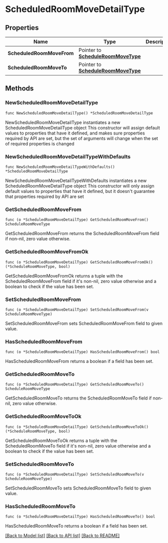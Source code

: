# ScheduledRoomMoveDetailType

## Properties

Name | Type | Description | Notes
------------ | ------------- | ------------- | -------------
**ScheduledRoomMoveFrom** | Pointer to [**ScheduleRoomMoveType**](ScheduleRoomMoveType.md) |  | [optional] 
**ScheduledRoomMoveTo** | Pointer to [**ScheduleRoomMoveType**](ScheduleRoomMoveType.md) |  | [optional] 

## Methods

### NewScheduledRoomMoveDetailType

`func NewScheduledRoomMoveDetailType() *ScheduledRoomMoveDetailType`

NewScheduledRoomMoveDetailType instantiates a new ScheduledRoomMoveDetailType object
This constructor will assign default values to properties that have it defined,
and makes sure properties required by API are set, but the set of arguments
will change when the set of required properties is changed

### NewScheduledRoomMoveDetailTypeWithDefaults

`func NewScheduledRoomMoveDetailTypeWithDefaults() *ScheduledRoomMoveDetailType`

NewScheduledRoomMoveDetailTypeWithDefaults instantiates a new ScheduledRoomMoveDetailType object
This constructor will only assign default values to properties that have it defined,
but it doesn't guarantee that properties required by API are set

### GetScheduledRoomMoveFrom

`func (o *ScheduledRoomMoveDetailType) GetScheduledRoomMoveFrom() ScheduleRoomMoveType`

GetScheduledRoomMoveFrom returns the ScheduledRoomMoveFrom field if non-nil, zero value otherwise.

### GetScheduledRoomMoveFromOk

`func (o *ScheduledRoomMoveDetailType) GetScheduledRoomMoveFromOk() (*ScheduleRoomMoveType, bool)`

GetScheduledRoomMoveFromOk returns a tuple with the ScheduledRoomMoveFrom field if it's non-nil, zero value otherwise
and a boolean to check if the value has been set.

### SetScheduledRoomMoveFrom

`func (o *ScheduledRoomMoveDetailType) SetScheduledRoomMoveFrom(v ScheduleRoomMoveType)`

SetScheduledRoomMoveFrom sets ScheduledRoomMoveFrom field to given value.

### HasScheduledRoomMoveFrom

`func (o *ScheduledRoomMoveDetailType) HasScheduledRoomMoveFrom() bool`

HasScheduledRoomMoveFrom returns a boolean if a field has been set.

### GetScheduledRoomMoveTo

`func (o *ScheduledRoomMoveDetailType) GetScheduledRoomMoveTo() ScheduleRoomMoveType`

GetScheduledRoomMoveTo returns the ScheduledRoomMoveTo field if non-nil, zero value otherwise.

### GetScheduledRoomMoveToOk

`func (o *ScheduledRoomMoveDetailType) GetScheduledRoomMoveToOk() (*ScheduleRoomMoveType, bool)`

GetScheduledRoomMoveToOk returns a tuple with the ScheduledRoomMoveTo field if it's non-nil, zero value otherwise
and a boolean to check if the value has been set.

### SetScheduledRoomMoveTo

`func (o *ScheduledRoomMoveDetailType) SetScheduledRoomMoveTo(v ScheduleRoomMoveType)`

SetScheduledRoomMoveTo sets ScheduledRoomMoveTo field to given value.

### HasScheduledRoomMoveTo

`func (o *ScheduledRoomMoveDetailType) HasScheduledRoomMoveTo() bool`

HasScheduledRoomMoveTo returns a boolean if a field has been set.


[[Back to Model list]](../README.md#documentation-for-models) [[Back to API list]](../README.md#documentation-for-api-endpoints) [[Back to README]](../README.md)


